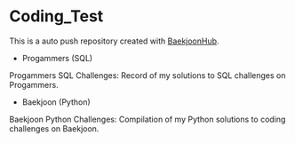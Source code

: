 # Coding_Test
This is a auto push repository created with [BaekjoonHub](https://github.com/BaekjoonHub/BaekjoonHub).

- Progammers (SQL)

Progammers SQL Challenges: Record of my solutions to SQL challenges on Progammers.

- Baekjoon (Python)

Baekjoon Python Challenges: Compilation of my Python solutions to coding challenges on Baekjoon.
